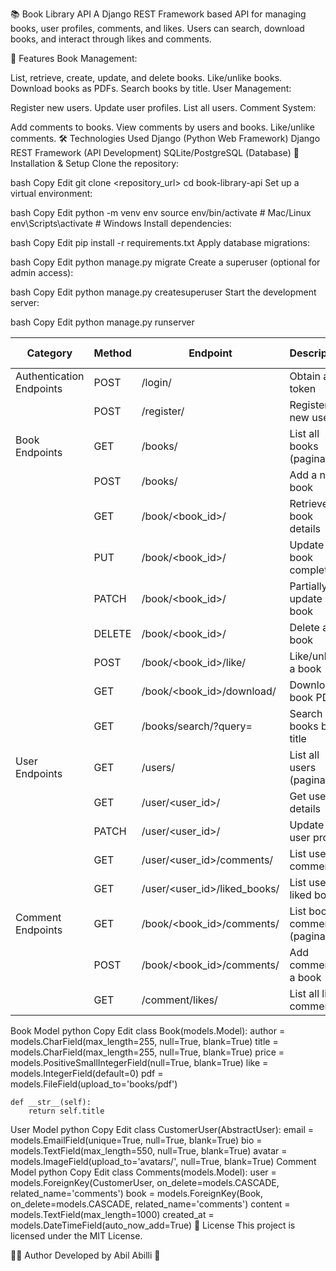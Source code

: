 📚 Book Library API
A Django REST Framework based API for managing books, user profiles, comments, and likes. Users can search, download books, and interact through likes and comments.

🚀 Features
Book Management:

List, retrieve, create, update, and delete books.
Like/unlike books.
Download books as PDFs.
Search books by title.
User Management:

Register new users.
Update user profiles.
List all users.
Comment System:

Add comments to books.
View comments by users and books.
Like/unlike comments.
🛠️ Technologies Used
Django (Python Web Framework)
Django REST Framework (API Development)
SQLite/PostgreSQL (Database)
📄 Installation & Setup
Clone the repository:

bash
Copy
Edit
git clone <repository_url>
cd book-library-api
Set up a virtual environment:

bash
Copy
Edit
python -m venv env
source env/bin/activate  # Mac/Linux
env\Scripts\activate    # Windows
Install dependencies:

bash
Copy
Edit
pip install -r requirements.txt
Apply database migrations:

bash
Copy
Edit
python manage.py migrate
Create a superuser (optional for admin access):

bash
Copy
Edit
python manage.py createsuperuser
Start the development server:

bash
Copy
Edit
python manage.py runserver

Category                 | Method | Endpoint                        | Description                            | Authentication Required
-------------------------|--------|---------------------------------|----------------------------------------|-------------------------
Authentication Endpoints | POST   | /login/                         | Obtain auth token                      | No
                         | POST   | /register/                      | Register a new user                    | No
Book Endpoints           | GET    | /books/                         | List all books (paginated)             | No
                         | POST   | /books/                         | Add a new book                         | Yes
                         | GET    | /book/<book_id>/                | Retrieve book details                  | Yes
                         | PUT    | /book/<book_id>/                | Update book completely                 | Yes
                         | PATCH  | /book/<book_id>/                | Partially update book                  | Yes
                         | DELETE | /book/<book_id>/                | Delete a book                          | Yes
                         | POST   | /book/<book_id>/like/           | Like/unlike a book                     | Yes
                         | GET    | /book/<book_id>/download/       | Download book PDF                      | Yes
                         | GET    | /books/search/?query=<str>      | Search books by title                  | No
User Endpoints           | GET    | /users/                         | List all users (paginated)             | Yes
                         | GET    | /user/<user_id>/                | Get user details                       | Yes
                         | PATCH  | /user/<user_id>/                | Update user profile                    | Yes
                         | GET    | /user/<user_id>/comments/       | List user's comments                   | Yes
                         | GET    | /user/<user_id>/liked_books/    | List user's liked books                | Yes
Comment Endpoints        | GET    | /book/<book_id>/comments/       | List book comments (paginated)         | Yes
                         | POST   | /book/<book_id>/comments/       | Add comment to a book                  | Yes
                         | GET    | /comment/likes/                 | List all liked comments                | Yes

Book Model
python
Copy
Edit
class Book(models.Model):
    author = models.CharField(max_length=255, null=True, blank=True)
    title = models.CharField(max_length=255, null=True, blank=True)
    price = models.PositiveSmallIntegerField(null=True, blank=True)
    like = models.IntegerField(default=0)
    pdf = models.FileField(upload_to='books/pdf')

    def __str__(self):
        return self.title
User Model
python
Copy
Edit
class CustomerUser(AbstractUser):
    email = models.EmailField(unique=True, null=True, blank=True)
    bio = models.TextField(max_length=550, null=True, blank=True)
    avatar = models.ImageField(upload_to='avatars/', null=True, blank=True)
Comment Model
python
Copy
Edit
class Comments(models.Model):
    user = models.ForeignKey(CustomerUser, on_delete=models.CASCADE, related_name='comments')
    book = models.ForeignKey(Book, on_delete=models.CASCADE, related_name='comments')
    content = models.TextField(max_length=1000)
    created_at = models.DateTimeField(auto_now_add=True)
📜 License
This project is licensed under the MIT License.

👨‍💻 Author
Developed by Abil Abilli 🚀